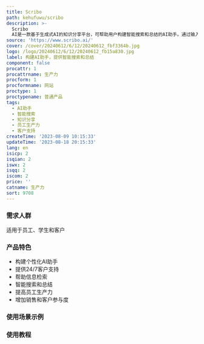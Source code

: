 ```yaml
---
title: Scribo
path: kehufuwu/scribo
description: >-
  Scribo
  AI是一款基于生成式AI的知识分享平台，可帮助用户构建智能搜索和总结的AI助手。通过输入相关文档和与数据源的连接，训练AI助手成为您领域的专家。无论是员工需要快速复习还是客户需要紧急回复，您的AI助手将为他们提供全天候无障碍的信息访问。
source: 'https://www.scribo.ai/'
cover: /cover/20240612/6/12/20240612_fbf3364b.jpg
logo: /logo/20240612/6/12/20240612_fb15a830.jpg
label: 构建AI助手，提供智能搜索和总结
component: false
procattr: 1
procattrname: 生产力
procform: 1
procformname: 网站
proctype: 1
proctypename: 普通产品
tags:
  - AI助手
  - 智能搜索
  - 知识分享
  - 员工生产力
  - 客户支持
createTime: '2023-08-09 10:15:33'
updateTime: '2023-08-18 20:15:33'
lang: en
isicp: 2
isqian: 2
iswx: 2
isqq: 2
iscom: 2
price: ''
catname: 生产力
sort: 9708
---
```




### 需求人群
适用于员工、学生和客户

### 产品特色
- 构建个性化AI助手
- 提供24/7客户支持
- 帮助信息检索
- 智能搜索和总结
- 提高员工生产力
- 增加销售和客户参与度

### 使用场景示例


### 使用教程


  
